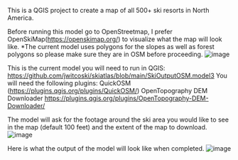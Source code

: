 This is a QGIS project to create a map of all 500+ ski resorts in North America. 

Before running this model go to OpenStreetmap, I prefer OpenSkiMap(https://openskimap.org/) to visualize what the map will look like.
*The current model uses polygons for the slopes as well as forest polygons so please make sure they are in OSM before proceeding. 
![image](https://github.com/jwitcoski/skiatlas/assets/5134087/07c7e32a-5515-4b9f-8846-f4b19580af43)

This is the current model you will need to run in QGIS:
https://github.com/jwitcoski/skiatlas/blob/main/SkiOutputOSM.model3
You will need the following plugins:
QuickOSM
(https://plugins.qgis.org/plugins/QuickOSM/)
OpenTopography DEM Downloader
https://plugins.qgis.org/plugins/OpenTopography-DEM-Downloader/


 The model will ask for the footage around the ski area you would like to see in the map (default 100 feet) and the extent of the map to download.
 ![image](https://github.com/jwitcoski/skiatlas/assets/5134087/620595c7-6b93-4da3-8cbd-4119f6e2aa26)

 Here is what the output of the model will look like when completed.
![image](https://github.com/jwitcoski/skiatlas/assets/5134087/72731935-8c8a-45e4-9720-5b26860b33dc)

